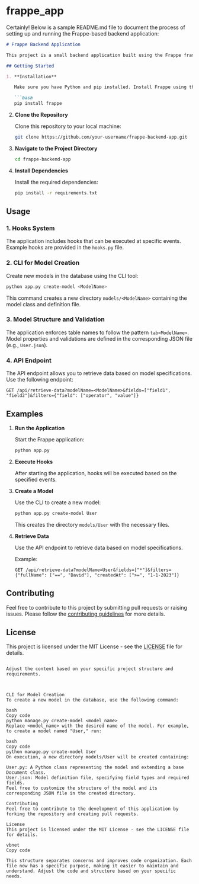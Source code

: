 # frappe_app

Certainly! Below is a sample README.md file to document the process of setting up and running the Frappe-based backend application:

```markdown
# Frappe Backend Application

This project is a small backend application built using the Frappe framework in Python. It showcases features like a Hooks System, CLI for Model Creation, Model Structure and Validation, and an API Endpoint to retrieve data based on model specifications.

## Getting Started

1. **Installation**

   Make sure you have Python and pip installed. Install Frappe using the following command:

   ```bash
   pip install frappe
   ```

2. **Clone the Repository**

   Clone this repository to your local machine:

   ```bash
   git clone https://github.com/your-username/frappe-backend-app.git
   ```

3. **Navigate to the Project Directory**

   ```bash
   cd frappe-backend-app
   ```

4. **Install Dependencies**

   Install the required dependencies:

   ```bash
   pip install -r requirements.txt
   ```

## Usage

### 1. Hooks System

   The application includes hooks that can be executed at specific events. Example hooks are provided in the `hooks.py` file.

### 2. CLI for Model Creation

   Create new models in the database using the CLI tool:

   ```bash
   python app.py create-model <ModelName>
   ```

   This command creates a new directory `models/<ModelName>` containing the model class and definition file.

### 3. Model Structure and Validation

   The application enforces table names to follow the pattern `tab<ModelName>`. Model properties and validations are defined in the corresponding JSON file (e.g., `User.json`).

### 4. API Endpoint

   The API endpoint allows you to retrieve data based on model specifications. Use the following endpoint:

   ```
   GET /api/retrieve-data?modelName=<ModelName>&fields=["field1", "field2"]&filters={"field": ["operator", "value"]}
   ```

## Examples

1. **Run the Application**

   Start the Frappe application:

   ```bash
   python app.py
   ```

2. **Execute Hooks**

   After starting the application, hooks will be executed based on the specified events.

3. **Create a Model**

   Use the CLI to create a new model:

   ```bash
   python app.py create-model User
   ```

   This creates the directory `models/User` with the necessary files.

4. **Retrieve Data**

   Use the API endpoint to retrieve data based on model specifications.

   Example:

   ```
   GET /api/retrieve-data?modelName=User&fields=["*"]&filters={"fullName": ["==", "David"], "createdAt": [">=", "1-1-2023"]}
   ```

## Contributing

Feel free to contribute to this project by submitting pull requests or raising issues. Please follow the [contributing guidelines](CONTRIBUTING.md) for more details.

## License

This project is licensed under the MIT License - see the [LICENSE](LICENSE) file for details.
```

Adjust the content based on your specific project structure and requirements.



CLI for Model Creation
To create a new model in the database, use the following command:

bash
Copy code
python manage.py create-model <model_name>
Replace <model_name> with the desired name of the model. For example, to create a model named "User," run:

bash
Copy code
python manage.py create-model User
On execution, a new directory models/User will be created containing:

User.py: A Python class representing the model and extending a base Document class.
User.json: Model definition file, specifying field types and required fields.
Feel free to customize the structure of the model and its corresponding JSON file in the created directory.

Contributing
Feel free to contribute to the development of this application by forking the repository and creating pull requests.

License
This project is licensed under the MIT License - see the LICENSE file for details.

vbnet
Copy code

This structure separates concerns and improves code organization. Each file now has a specific purpose, making it easier to maintain and understand. Adjust the code and structure based on your specific needs.




